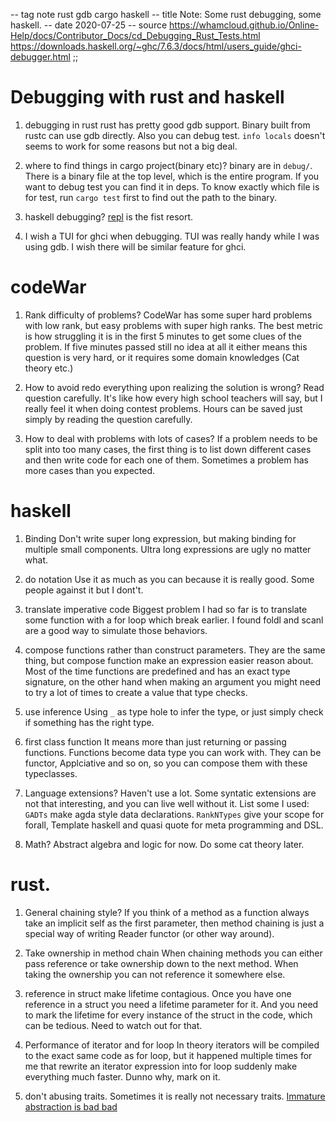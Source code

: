 -- tag note rust gdb cargo haskell
-- title Note: Some rust debugging, some haskell.
-- date 2020-07-25
-- source https://whamcloud.github.io/Online-Help/docs/Contributor_Docs/cd_Debugging_Rust_Tests.html
          https://downloads.haskell.org/~ghc/7.6.3/docs/html/users_guide/ghci-debugger.html
;;
# Debugging with rust and haskell
1. debugging in rust
rust has pretty good gdb support. Binary built from rustc can use gdb directly. Also you can debug test. `info locals` doesn't seems to work for some reasons but not a big deal.

2. where to find things in cargo project(binary etc)?
binary are in `debug/`. There is a binary file at the top level, which is the entire program. If you want to debug test you can find it in deps. To know exactly which file is for test, run `cargo test` first to find out the path to the binary.

3. haskell debugging?
[repl](https://www.quora.com/How-do-Haskell-programmers-debug) is the fist resort.


4. I wish a TUI for ghci when debugging.
TUI was really handy while I was using gdb. I wish there will be similar feature for ghci.

# codeWar
1. Rank difficulty of problems?
CodeWar has some super hard problems with low rank, but easy problems with super high ranks. The best metric is how struggling it is in the first 5 minutes to get some clues of the problem. If five minutes passed still no idea at all it either means this question is very hard, or it requires some domain knowledges (Cat theory etc.)

2. How to avoid redo everything upon realizing the solution is wrong?
Read question carefully. It's like how every high school teachers will say, but I really feel it when doing contest problems. Hours can be saved just simply by reading the question carefully.

3. How to deal with problems with lots of cases?
If a problem needs to be split into too many cases, the first thing is to list down different cases and then write code for each one of them. Sometimes a problem has more cases than you expected.

# haskell
1. Binding
Don't write super long expression, but making binding for multiple small components. Ultra long expressions are ugly no matter what.

2. do notation
Use it as much as you can because it is really good. Some people against it but I dont't.

3. translate imperative code
Biggest problem I had so far is to translate some function with a for loop which break earlier. I found foldl and scanl are a good way to simulate those behaviors.

4. compose functions rather than construct parameters.
They are the same thing, but compose function make an expression easier reason about. Most of the time functions are predefined and has an exact type signature, on the other hand when making an argument you might need to try a lot of times to create a value that type checks.

5. use inference
Using `_` as type hole to infer the type, or just simply check if something has the right type.

6. first class function
It means more than just returning or passing functions. Functions become data type you can work with.  They can be functor, Applciative and so on, so you can compose them with these typeclasses.

7. Language extensions?
Haven't use a lot. Some syntatic extensions are not that interesting, and you can live well without it. List some I used: `GADTs` make agda style data declarations. `RankNTypes` give your scope for forall, Template haskell and quasi quote for meta programming and DSL.

8. Math?
Abstract algebra and logic for now. Do some cat theory later.

# rust.
1. General chaining style?
If you think of a method as a function always take an implicit self as the first parameter, then method chaining is just a special way of writing Reader functor (or other way around).

2. Take ownership in method chain
When chaining methods you can either pass reference or take ownership down to the next method. When taking the ownership you can not reference it somewhere else.

3. reference in struct make lifetime contagious.
Once you have one reference in a struct you need a lifetime parameter for it. And you need to mark the lifetime for every instance of the struct in the code, which can be tedious. Need to watch out for that.

6. Performance of iterator and for loop
In theory iterators will be compiled to the exact same code as for loop, but it happened multiple times for me that rewrite an iterator expression into for loop suddenly make everything much faster. Dunno why, mark on it.

9. don't abusing traits.
Sometimes it is really not necessary traits. [Immature abstraction is bad bad](http://sriku.org/blog/2019/08/11/abstraction-is-the-root-of-all-evil/)
